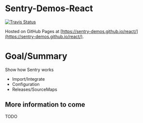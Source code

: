 # Sentry-Demos-React

[![Travis Status](https://travis-ci.org/sentry-demos/react.svg?branch=master)](https://travis-ci.org/sentry-demos/react)

Hosted on GitHub Pages at [https://sentry-demos.github.io/react/](https://sentry-demos.github.io/react/).

# Goal/Summary
Show how Sentry works
- Import/Integrate
- Configuration
- Releases/SourceMaps

## More information to come
TODO
